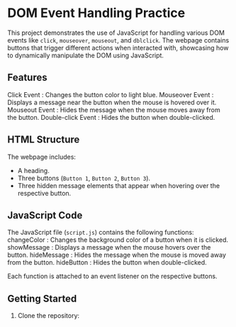 # DOM Event Handling Practice

This project demonstrates the use of JavaScript for handling various DOM events like `click`, `mouseover`, `mouseout`, and `dblclick`. The webpage contains buttons that trigger different actions when interacted with, showcasing how to dynamically manipulate the DOM using JavaScript.

## Features
Click Event : Changes the button color to light blue.
Mouseover Event : Displays a message near the button when the mouse is hovered over it.
Mouseout Event : Hides the message when the mouse moves away from the button.
Double-click Event : Hides the button when double-clicked.

## HTML Structure

The webpage includes:
- A heading.
- Three buttons (`Button 1`, `Button 2`, `Button 3`).
- Three hidden message elements that appear when hovering over the respective button.

## JavaScript Code

The JavaScript file (`script.js`) contains the following functions:
changeColor : Changes the background color of a button when it is clicked.
showMessage : Displays a message when the mouse hovers over the button.
hideMessage : Hides the message when the mouse is moved away from the button.
hideButton : Hides the button when double-clicked.

Each function is attached to an event listener on the respective buttons.

## Getting Started

1. Clone the repository:
   ```bash
   
